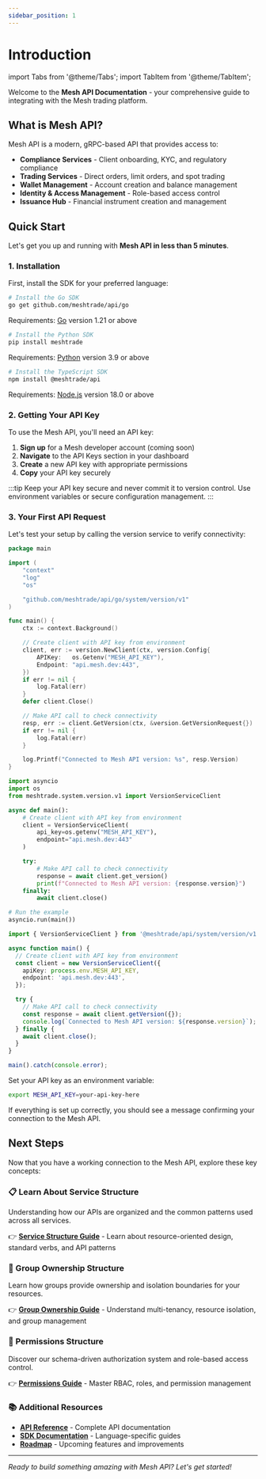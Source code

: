```yaml
---
sidebar_position: 1
---
```


# Introduction

import Tabs from '@theme/Tabs';
import TabItem from '@theme/TabItem';

Welcome to the **Mesh API Documentation** - your comprehensive guide to integrating with the Mesh trading platform.

## What is Mesh API?

Mesh API is a modern, gRPC-based API that provides access to:

- **Compliance Services** - Client onboarding, KYC, and regulatory compliance
- **Trading Services** - Direct orders, limit orders, and spot trading
- **Wallet Management** - Account creation and balance management
- **Identity & Access Management** - Role-based access control
- **Issuance Hub** - Financial instrument creation and management

## Quick Start

Let's get you up and running with **Mesh API in less than 5 minutes**.

### 1. Installation

First, install the SDK for your preferred language:

<Tabs>
<TabItem value="go" label="Go">

```bash
# Install the Go SDK
go get github.com/meshtrade/api/go
```

Requirements: [Go](https://golang.org/dl/) version 1.21 or above

</TabItem>
<TabItem value="python" label="Python">

```bash
# Install the Python SDK
pip install meshtrade
```

Requirements: [Python](https://www.python.org/downloads/) version 3.9 or above

</TabItem>
<TabItem value="typescript" label="TypeScript">

```bash
# Install the TypeScript SDK
npm install @meshtrade/api
```

Requirements: [Node.js](https://nodejs.org/en/download/) version 18.0 or above

</TabItem>
</Tabs>

### 2. Getting Your API Key

To use the Mesh API, you'll need an API key:

1. **Sign up** for a Mesh developer account (coming soon)
2. **Navigate** to the API Keys section in your dashboard
3. **Create** a new API key with appropriate permissions
4. **Copy** your API key securely

:::tip
Keep your API key secure and never commit it to version control. Use environment variables or secure configuration management.
:::

### 3. Your First API Request

Let's test your setup by calling the version service to verify connectivity:

<Tabs>
<TabItem value="go" label="Go">

```go
package main

import (
    "context"
    "log"
    "os"

    "github.com/meshtrade/api/go/system/version/v1"
)

func main() {
    ctx := context.Background()

    // Create client with API key from environment
    client, err := version.NewClient(ctx, version.Config{
        APIKey:   os.Getenv("MESH_API_KEY"),
        Endpoint: "api.mesh.dev:443",
    })
    if err != nil {
        log.Fatal(err)
    }
    defer client.Close()

    // Make API call to check connectivity
    resp, err := client.GetVersion(ctx, &version.GetVersionRequest{})
    if err != nil {
        log.Fatal(err)
    }

    log.Printf("Connected to Mesh API version: %s", resp.Version)
}
```

</TabItem>
<TabItem value="python" label="Python">

```python
import asyncio
import os
from meshtrade.system.version.v1 import VersionServiceClient

async def main():
    # Create client with API key from environment
    client = VersionServiceClient(
        api_key=os.getenv("MESH_API_KEY"),
        endpoint="api.mesh.dev:443"
    )

    try:
        # Make API call to check connectivity
        response = await client.get_version()
        print(f"Connected to Mesh API version: {response.version}")
    finally:
        await client.close()

# Run the example
asyncio.run(main())
```

</TabItem>
<TabItem value="typescript" label="TypeScript">

```typescript
import { VersionServiceClient } from '@meshtrade/api/system/version/v1';

async function main() {
  // Create client with API key from environment
  const client = new VersionServiceClient({
    apiKey: process.env.MESH_API_KEY,
    endpoint: 'api.mesh.dev:443',
  });

  try {
    // Make API call to check connectivity
    const response = await client.getVersion({});
    console.log(`Connected to Mesh API version: ${response.version}`);
  } finally {
    await client.close();
  }
}

main().catch(console.error);
```

</TabItem>
</Tabs>

Set your API key as an environment variable:

```bash
export MESH_API_KEY=your-api-key-here
```

If everything is set up correctly, you should see a message confirming your connection to the Mesh API.

## Next Steps

Now that you have a working connection to the Mesh API, explore these key concepts:

### 📋 Learn About Service Structure
Understanding how our APIs are organized and the common patterns used across all services.

👉 **[Service Structure Guide](./guides/service-structure)** - Learn about resource-oriented design, standard verbs, and API patterns

### 🏢 Group Ownership Structure  
Learn how groups provide ownership and isolation boundaries for your resources.

👉 **[Group Ownership Guide](./guides/group-ownership)** - Understand multi-tenancy, resource isolation, and group management

### 🔐 Permissions Structure
Discover our schema-driven authorization system and role-based access control.

👉 **[Permissions Guide](./guides/schema-driven-authorization)** - Master RBAC, roles, and permission management

### 📚 Additional Resources

- **[API Reference](./api/reference)** - Complete API documentation
- **[SDK Documentation](./sdks/go)** - Language-specific guides  
- **[Roadmap](./roadmap)** - Upcoming features and improvements

---

*Ready to build something amazing with Mesh API? Let's get started!*